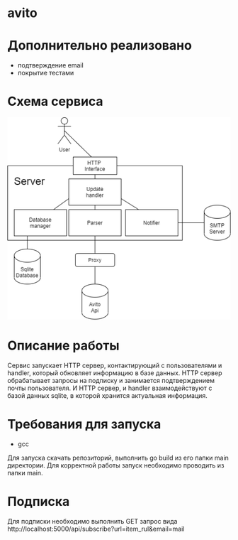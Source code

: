 # avito

# Дополнительно реализовано
* подтверждение email
* покрытие тестами

# Схема сервиса
![Схема](https://raw.githubusercontent.com/antonvlasov/avito/master/avito_diagram.png)

# Описание работы
Сервис запускает HTTP сервер, контактирующий с пользователями и handler, который обновляет информацию в базе данных. HTTP сервер обрабатывает
 запросы на подписку и занимается подтверждением почты пользователя. И HTTP сервер, и handler взаимодействуют с базой данных sqlite, в которой
 хранится актуальная информация.
# Требования для запуска
* gcc

Для запуска скачать репозиторий, выполнить go build из его папки main директории. Для корректной работы запуск необходимо проводить из папки main.
# Подписка
Для подписки необходимо выполнить GET запрос вида http://localhost:5000/api/subscribe?url=item_rul&email=mail
